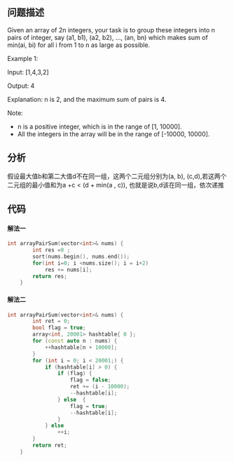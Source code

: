 ## 问题描述
Given an array of 2n integers, your task is to group these integers into n pairs of integer, say (a1, b1), (a2, b2), ..., (an, bn) which makes sum of min(ai, bi) for all i from 1 to n as large as possible.

Example 1:

Input: [1,4,3,2]

Output: 4

Explanation: n is 2, and the maximum sum of pairs is 4.

Note:

- n is a positive integer, which is in the range of [1, 10000].
- All the integers in the array will be in the range of [-10000, 10000].

## 分析
假设最大值b和第二大值d不在同一组，这两个二元组分别为(a, b), (c,d),若这两个二元组的最小值和为a +c < (d + min(a , c)), 也就是说b,d该在同一组，依次递推

## 代码

#### 解法一
```cpp
int arrayPairSum(vector<int>& nums) {
        int res =0 ;
        sort(nums.begin(), nums.end());
        for(int i=0; i <nums.size(); i = i+2)
            res += nums[i];
        return res;
    }
```
#### 解法二
```cpp
int arrayPairSum(vector<int>& nums) {
        int ret = 0;
        bool flag = true;
        array<int, 20001> hashtable{ 0 };
        for (const auto n : nums) {
            ++hashtable[n + 10000];
        }
        for (int i = 0; i < 20001;) {
            if (hashtable[i] > 0) {
                if (flag) {
                    flag = false;
                    ret += (i - 10000);
                    --hashtable[i];
                } else  {
                    flag = true;
                    --hashtable[i];
                }
            } else
                ++i;
        }
        return ret;
    }
```